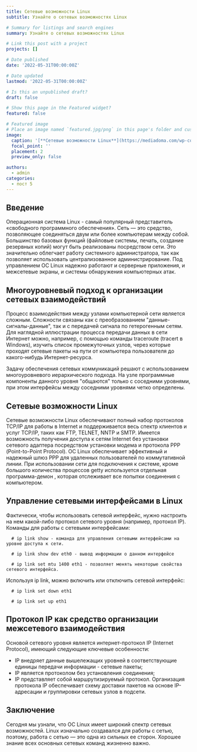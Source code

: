 ```yaml
---
title: Сетевые возможности Linux
subtitle: Узнайте о сетевых возможностях Linux

# Summary for listings and search engines
summary: Узнайте о сетевых возможностях Linux

# Link this post with a project
projects: []

# Date published
date: '2022-05-31T00:00:00Z'

# Date updated
lastmod: '2022-05-31T00:00:00Z'

# Is this an unpublished draft?
draft: false

# Show this page in the Featured widget?
featured: false

# Featured image
# Place an image named `featured.jpg/png` in this page's folder and customize its options here.
image:
  caption: '[**Сетевые возможности Linux**](https://mediadoma.com/wp-content/uploads/2020/06/linud-media-center-software-hero-740x493-1.jpg)'
  focal_point: ''
  placement: 2
  preview_only: false

authors:
  - admin
categories:
  - пост 5
---
```


## Введение

Операционная система Linux - самый популярный представитель «свободного программного обеспечения». Сеть — это средство, позволяющее соединяться двум или более компьютерам между собой. Большинство базовых функций (файловые системы, печать, создание резервных копий) могут быть реализованы посредством сети. Это значительно облегчает работу системного администратора, так как позволяет использовать централизованное администрирование. Под управлением ОС Linux надежно работают и серверные приложения, и межсетевые экраны, и системы обнаружения компьютерных атак.

## Многоуровневый подход к организации сетевых взаимодействий

Процесс взаимодействия между узлами компьютерной сети является сложным. Сложности связаны как с преобразованием "данные-сигналы-данные", так и с передачей сигнала по гетерогенным сетям. Для наглядной иллюстрации процесса передачи данных в сети Интернет можно, например, с помощью команды traceroute (tracert в Windows), изучить список промежуточных узлов, через которые проходят сетевые пакеты на пути от компьютера пользователя до какого-нибудь Интернет-ресурса.

Задачу обеспечения сетевых коммуникаций решают с использованием многоуровневого иерархического подхода. На узле программные компоненты данного уровня "общаются" только с соседними уровнями, при этом интерфейсы между соседними уровнями четко определены. 

## Сетевые возможности Linux

Сетевые возможности Linux обеспечивают полный набор протоколов ТСР/IР для работы в Internet и поддерживается весь спектр клиентов и услуг ТСР/IР, таких как FTP, TELNET, NNTP и SMTP. Имеется возможность получения доступа к сетям Internet без установки сетевого адаптера посредством установки модема и протокола РРР (Point-to-Point Protocol). ОС Linux обеспечивает эффективный и надежный шлюз РРР для удаленных пользователей по коммутативной линии. При использовании сети для подключения к системе, кроме большого количества процессов getty используется отдельная программа-демон , которая отслеживает все попытки соединения с компьютером. 

## Управление сетевыми интерфейсами в Linux

Фактически, чтобы использовать сетевой интерфейс, нужно настроить на нем какой-либо протокол сетевого уровня (например, протокол IP).
Команды для работы с  сетевыми интерфейсами:

      # ip link show - команда для управления сетевыми интерфейсами на уровне доступа к сети.
      
      # ip link show dev eth0 - вывод информации о данном интерфейсе
      
      # ip link set mtu 1400 eth1 - позволяет менять некоторые свойства сетевого интерфейса. 
      
Используя ip link, можно включить или отключить сетевой интерфейс:

      # ip link set down eth1
      
      # ip link set up eth1
      
## Протокол IP как средство организации межсетевого взаимодействия

Основой сетевого уровня является интернет-протокол IP (Internet Protocol), имеющий следующие ключевые особенности:

- IP внедряет данные вышележащих уровней в соответствующие единицы передачи информации - сетевые пакеты;
- IP является протоколом без установления соединения;
- IP представляет собой маршрутизируемый протокол. Организация протокола IP обеспечивает схему доставки пакетов на основе IP-адресации и группировки сетевых узлов в подсети.

## Заключение

Сегодня мы узнали, что ОС Linux имеет широкий спектр сетевых возможностей. Linux изначально создавался для работы с сетью, поэтому, работа с сетью — это одна из сильных ее сторон. Хорошее знание всех основных сетевых команд жизненно важно.

